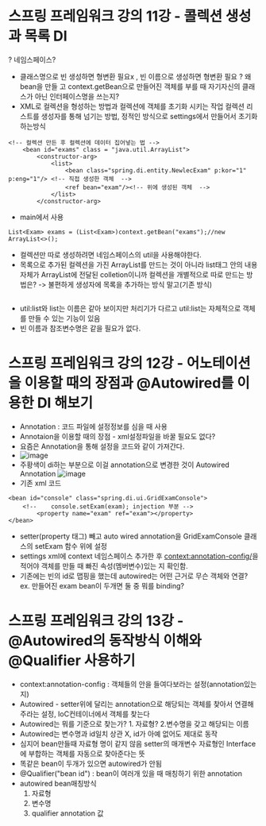 # 스프링 프레임워크 강의 11강 - 콜렉션 생성과 목록 DI
? 네임스페이스?
* 클래스명으로 빈 생성하면 형변환 필요x , 빈 이름으로 생성하면 형변환 필요
? 왜 bean을 만들 고 context.getBean으로 만들어진 객체를 부를 때 자기자신의 클래스가 아닌 인터페이스명을 쓰는지?
* XML로 컬렉션을 형성하는 방법과 컬렉션에 객체를 초기화 시키는 작업 컬렉션 리스트를 생성자를 통해 넘기는 방법, 정적인 방식으로 settings에서 만들어서 초기화 하는방식
```
<!-- 컬렉션 만든 후 컬렉션에 데이터 집어넣는 법 -->
	<bean id="exams" class = "java.util.ArrayList">
		<constructor-arg>
			<list>
				<bean class="spring.di.entity.NewlecExam" p:kor="1" p:eng="1"/> <!-- 직접 생성한 객체  -->
				<ref bean="exam"/><!-- 위에 생성된 객체  -->
			</list>
		</constructor-arg>
```
* main에서 사용
```
List<Exam> exams = (List<Exam>)context.getBean("exams");//new ArrayList<>();
```
* 컬렉션만 따로 생성하려면 네임스페이스의 util을 사용해야한다.
* 목록으로 추가된 컬렉션을 가진 ArrayList를 만드는 것이 아니라 list태그 안의 내용 자체가 ArrayList에 전달된 colletion이니까 컬렉션을 개별적으로 따로 만드는 방법은? -> 불편하게 생성자에 목록을 추가하는 방식 말고(기존 방식)
```

```
* util:list와 list는 이름은 같아 보이지만 처리기가 다르고 util:list는 자체적으로 객체를 만들 수 있는 기능이 있음
* 빈 이름과 참조변수명은 같을 필요가 없다.

# 스프링 프레임워크 강의 12강 - 어노테이션을 이용할 때의 장점과 @Autowired를 이용한 DI 해보기
* Annotation : 코드 파일에 설정정보를 심을 때 사용
* Annotaion을 이용할 때의 장점 - xml설정파일을 바꿀 필요도 없다?
* 요즘은 Annotation을 통해 설정을 코드와 같이 가져간다.
* ![image](https://user-images.githubusercontent.com/40667871/219865454-8775f6a8-8e98-459f-a454-79a54dbb123b.png)
* 주황색이 di하는 부분으로 이걸 annotation으로 변경한 것이 Autowired Annotation
![image](https://user-images.githubusercontent.com/40667871/219865484-1ad837b9-187c-46c0-9d81-02d69283e070.png)
* 기존 xml 코드
```
<bean id="console" class="spring.di.ui.GridExamConsole">
	<!-- 	console.setExam(exam); injection 부분 -->
		<property name="exam" ref="exam"></property>
</bean>
```
* setter(property 태그) 빼고 auto wired annotation을 GridExamConsole 클래스의 setExam 함수 위에 설정
* settings xml에 context 네임스페이스 추가한 후 	<context:annotation-config/>을 적어야 객체를 만들 때 빠진 속성(멤버변수)있는 지 확인함.
* 기존에는 빈의 id로 맵핑을 했는데 autowired는 어떤 근거로 무슨 객체와 연결? ex. 만들어진 exam bean이 두개면 둘 중 뭐를 binding?

# 스프링 프레임워크 강의 13강 - @Autowired의 동작방식 이해와 @Qualifier 사용하기
* context:annotation-config : 객체들의 안을 들여다보라는 설정(annotation있는지)
* Autowired - setter위에 달리는 annotation으로 해당되는 객체를 찾아서 연결해주라는 설정, IoC컨테이너에서 객체를 찾는다
* Autowired는 뭐를 기준으로 찾는가? 1. 자료형? 2.변수명을 갖고 해당되는 이름
* Autowired는 변수명과 id일치 상관 X, id가 아예 없어도 제대로 동작
* 심지어 bean만들때 자료형 명이 같지 않음 setter의 매개변수 자료형인 Interface에 부합하는 객체를 자동으로 찾아준다는 뜻
* 똑같은 bean이 두개가 있으면 autowired가 안됨
* @Qualifier("bean id") : bean이 여러개 있을 때 매칭하기 위한 annotation
* autowired bean매칭방식
   1. 자료형
   2. 변수명
   3. qualifier annotation 값 
